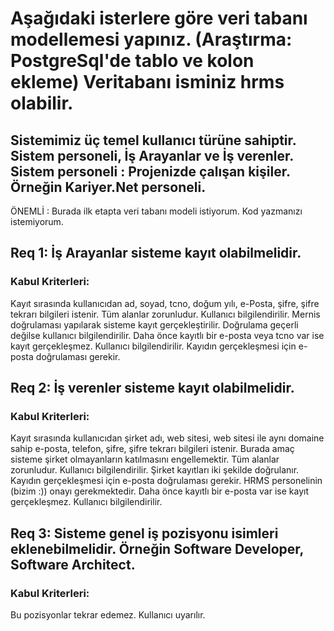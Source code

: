 # Aşağıdaki isterlere göre veri tabanı modellemesi yapınız. (Araştırma: PostgreSql'de tablo ve kolon ekleme) Veritabanı isminiz hrms olabilir.

## Sistemimiz üç temel kullanıcı türüne sahiptir. Sistem personeli, İş Arayanlar ve İş verenler. Sistem personeli : Projenizde çalışan kişiler. Örneğin Kariyer.Net personeli.

ÖNEMLİ : Burada ilk etapta veri tabanı modeli istiyorum. Kod yazmanızı istemiyorum.

## Req 1: İş Arayanlar sisteme kayıt olabilmelidir.

### Kabul Kriterleri:

Kayıt sırasında kullanıcıdan ad, soyad, tcno, doğum yılı, e-Posta, şifre, şifre tekrarı bilgileri istenir.
Tüm alanlar zorunludur. Kullanıcı bilgilendirilir.
Mernis doğrulaması yapılarak sisteme kayıt gerçekleştirilir.
Doğrulama geçerli değilse kullanıcı bilgilendirilir.
Daha önce kayıtlı bir e-posta veya tcno var ise kayıt gerçekleşmez. Kullanıcı bilgilendirilir.
Kayıdın gerçekleşmesi için e-posta doğrulaması gerekir.
## Req 2: İş verenler sisteme kayıt olabilmelidir.

### Kabul Kriterleri:

Kayıt sırasında kullanıcıdan şirket adı, web sitesi, web sitesi ile aynı domaine sahip e-posta, telefon, şifre, şifre tekrarı bilgileri istenir. Burada amaç sisteme şirket olmayanların katılmasını engellemektir.
Tüm alanlar zorunludur. Kullanıcı bilgilendirilir.
Şirket kayıtları iki şekilde doğrulanır. Kayıdın gerçekleşmesi için e-posta doğrulaması gerekir. HRMS personelinin (bizim :)) onayı gerekmektedir.
Daha önce kayıtlı bir e-posta var ise kayıt gerçekleşmez. Kullanıcı bilgilendirilir.
## Req 3: Sisteme genel iş pozisyonu isimleri eklenebilmelidir. Örneğin Software Developer, Software Architect.

### Kabul Kriterleri:

Bu pozisyonlar tekrar edemez. Kullanıcı uyarılır.
